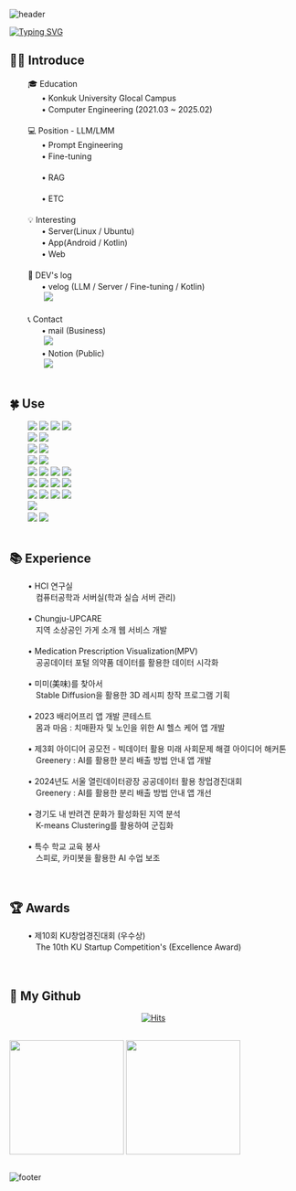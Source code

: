 ![header](https://capsule-render.vercel.app/api?type=waving&color=6994CDEE&&height=180)

[![Typing SVG](https://readme-typing-svg.demolab.com?font=Alkatra&weight=500&size=45&duration=3500&pause=3&color=6994CDEE&center=true&vCenter=false&multiline=true&repeat=true&width=1000&&&fontAlignY=20&height=100&lines=Welcome+to+kk21's+GitHub!%20%20👋)](https://git.io/typing-svg)

## 🙍‍♀️ Introduce

<div align = "left">
   　 　🎓 Education<br>
    　　　　• Konkuk University Glocal Campus <br>
    　　　　• Computer Engineering (2021.03 ~ 2025.02)<br><br>
   　 　💻️ Position - LLM/LMM <br>
    　　　　• Prompt Engineering<br>
    　　　　• Fine-tuning<br><br>
    　　　　• RAG<br><br>
    　　　　• ETC<br><br>
   　 　💡 Interesting <br>
    　　　　• Server(Linux / Ubuntu)<br>
    　　　　• App(Android / Kotlin)<br>
    　　　　• Web<br><br>
   　 　📝 DEV's log<br>
    　　　　• velog (LLM / Server / Fine-tuning / Kotlin)<br>
            　　　　 <a href="https://velog.io/@kk21">
                    <img src="https://img.shields.io/badge/Velog-20c997?style=for-the-badge&logo=Vimeo&logoColor=white"> 
                  </a><br><br>
   　 　📞 Contact<br>
    　　　　• mail (Business)<br>
            　　　　 <a href="mailto:22bkk21@gmail.com">
                    <img src="https://img.shields.io/badge/Gmail-EA4335?style=for-the-badge&logo=Gmail&logoColor=white"> 
                  </a><br>
    　　　　• Notion (Public)<br>
            　　　　 <a href="https://meowing-football-283.notion.site/4f7f7d05512d4872b962f14b1f01f0c6">
                    <img src="https://img.shields.io/badge/Notion-181717?style=for-the-badge&logo=Notion&logoColor=white">
                  </a>
    
</div>
<br>

## 🍀 Use

<div align = "left">
   　 　<img src="https://img.shields.io/badge/Git-F05032?logo=git&logoColor=white">
    <img src="https://img.shields.io/badge/Figma-F24E1E?logo=figma&logoColor=white">
    <img src="https://img.shields.io/badge/html5-E34F26?logo=html5&logoColor=white">
    <img src="https://img.shields.io/badge/Ubuntu-E95420?logo=Ubuntu&logoColor=white">
    <br>
   　 　<img src="https://img.shields.io/badge/Jupyter-F37626?logo=Jupyter&logoColor=white">
    <img src="https://img.shields.io/badge/Tableau-E97627?logo=Tableau&logoColor=white">
    <br>
   　 　<img src="https://img.shields.io/badge/linux-FCC624?logo=linux&logoColor=black">
    <img src="https://img.shields.io/badge/javascript-F7DF1E?logo=javascript&logoColor=black">
    <br>
   　 　<img src="https://img.shields.io/badge/Android%20Studio-3DDC84?logo=Android%20Studio&logoColor=white">
    <img src="https://img.shields.io/badge/Anaconda-44A833?logo=anaconda&logoColor=white">
    <br>
   　 　<img src="https://img.shields.io/badge/Visual Studio Code-007ACC?logo=visual-studio-code&logoColor=white">
    <img src="https://img.shields.io/badge/R-276DC3?logo=R&logoColor=white">
    <img src="https://img.shields.io/badge/css-1572B6?logo=css3&logoColor=white">
    <img src="https://img.shields.io/badge/JQuery-0769AD?logo=jquery&logoColor=white">
    <br>
   　 　<img src="https://img.shields.io/badge/Java-007396?logo=Java&logoColor=white">
    <img src="https://img.shields.io/badge/C++-3776AB?logo=C%2B%2B&logoColor=white"/>
    <img src="https://img.shields.io/badge/Python-3776AB?logo=python&logoColor=white"> 
    <img src="https://img.shields.io/badge/mysql-4479A1?logo=mysql&logoColor=white">
    <br>
   　 　<img src="https://img.shields.io/badge/Koltin-7F52FF?logo=Koltin&logoColor=white"/>
    <img src="https://img.shields.io/badge/php-777BB4?logo=php&logoColor=white">
    <img src="https://img.shields.io/badge/Visual Studio-5C2D91?logo=visual-studio&logoColor=white">
    <img src="https://img.shields.io/badge/Eclipse IDE-2C2255?logo=eclipse-ide&logoColor=white">
    <br>
   　 　<img src="https://img.shields.io/badge/C-A8B9CC?logo=C&logoColor=white"/>
    <br>
   　 　<img src="https://img.shields.io/badge/IntelliJ IDEA-000000?logo=intellij-idea&logoColor=white">
    <img src="https://img.shields.io/badge/GitHub-181717?logo=github&logoColor=white">
    <br>
</div>
<br>

## 📚 Experience
<div align = "left">
   　 　•  HCI 연구실<br>
    　　　 컴퓨터공학과 서버실(학과 실습 서버 관리)<br><br>
   　 　•  Chungju-UPCARE<br>
    　　　 지역 소상공인 가게 소개 웹 서비스 개발<br><br>
   　 　•  Medication Prescription Visualization(MPV)<br>
    　　　 공공데이터 포털 의약품 데이터를 활용한 데이터 시각화<br><br>
   　 　•  미미(美味)를 찾아서<br>
    　　　 Stable Diffusion을 활용한 3D 레시피 창작 프로그램 기획<br><br>
   　 　•  2023 배리어프리 앱 개발 콘테스트 <br>
    　　　 몸과 마음 : 치매환자 및 노인을 위한 AI 헬스 케어 앱 개발<br><br>
   　 　•  제3회 아이디어 공모전 - 빅데이터 활용 미래 사회문제 해결 아이디어 해커톤<br>
    　　　 Greenery : AI를 활용한 분리 배출 방법 안내 앱 개발<br><br>
   　 　•  2024년도 서울 열린데이터광장 공공데이터 활용 창업경진대회<br>
    　　　 Greenery : AI를 활용한 분리 배출 방법 안내 앱 개선<br><br>
   　 　•  경기도 내 반려견 문화가 활성화된 지역 분석<br>
    　　　 K-means Clustering를 활용하여 군집화<br><br>
   　 　•  특수 학교 교육 봉사<br>
    　　　 스피로, 카미봇을 활용한 AI 수업 보조<br><br>
</div>
<br>

## 🏆 Awards
<div align = "left">
   　 　•  제10회 KU창업경진대회 (우수상)<br>
    　　　 The 10th KU Startup Competition's (Excellence Award)<br><br>
</div>
<br>

## 🫧 My Github

<div align = "center">

[![Hits](https://hits.seeyoufarm.com/api/count/incr/badge.svg?url=https%3A%2F%2Fgithub.com%2Fbkk21&count_bg=%239ED0FF&title_bg=%23555555&icon=reactos.svg&icon_color=%239ED0FF&title=visit&edge_flat=false)](https://hits.seeyoufarm.com)

<br>

<div align = "center" style="display:flex; flex-direction:row;">
  <a>
    <img height=200 align="center" src="https://github-readme-stats.vercel.app/api?username=bkk21&include_all_commits=true&count_private=true&show_icons=true&hide_border=true&rank_icon=github&custom_title=Git%20Stats&theme=transparent" />
    <img height=200 align="center" src="https://github-readme-stats.vercel.app/api/top-langs?username=bkk21&layout=compact&langs_count=8&hide_border=true&card_width=320&count_private=true&theme=transparent" />
  </a>
</div>

<br>
</div>

![footer](https://capsule-render.vercel.app/api?type=waving&&&color=6994CDEE&height=180&section=footer&fontSize=50&animation=fadeIn&)
